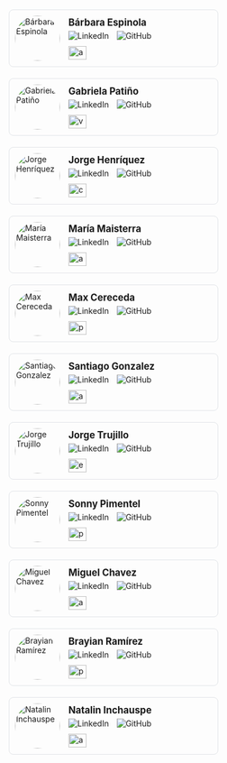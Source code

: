 
<div style="display: flex; flex-wrap: wrap; justify-content: center;">

<div style="display: flex; align-items: center; border: 1px solid #e1e4e8; border-radius: 8px; padding: 10px; margin: 10px; width: 350px;">
  <img src="https://ca.slack-edge.com/T02KS88FB0E-U06FUMJMWBE-ga7e55b4d232-512" alt="Bárbara Espinola" style="border-radius: 50%; width: 80px; height: 80px; object-fit: cover; margin-right: 15px;">
  <div>
    <h3 style="margin: 0; font-size: 1.2em;">Bárbara Espinola</h3>
    <p style="margin: 5px 0;">
      <a href="https://www.linkedin.com/in/baesp" style="text-decoration: none;">
        <img src="https://img.shields.io/badge/LinkedIn-%230077B5.svg?logo=linkedin&logoColor=white" alt="LinkedIn">
      </a>
      <a href="https://github.com/BaEsp1" style="text-decoration: none; margin-left: 10px;">
        <img src="https://img.shields.io/badge/GitHub-%23121011.svg?logo=github&logoColor=white" alt="GitHub">
      </a>
    </p>
    <img src="https://flagcdn.com/64x48/ar.png" alt="ar flag" style="width: 32px; height: 24px; margin-top: 5px;">
  </div>
</div>
    
<div style="display: flex; align-items: center; border: 1px solid #e1e4e8; border-radius: 8px; padding: 10px; margin: 10px; width: 350px;">
  <img src="https://ca.slack-edge.com/T02KS88FB0E-U068XFC46AF-6d81166603d3-512" alt="Gabriela Patiño" style="border-radius: 50%; width: 80px; height: 80px; object-fit: cover; margin-right: 15px;">
  <div>
    <h3 style="margin: 0; font-size: 1.2em;">Gabriela Patiño</h3>
    <p style="margin: 5px 0;">
      <a href="https://www.linkedin.com/in/gabyp05" style="text-decoration: none;">
        <img src="https://img.shields.io/badge/LinkedIn-%230077B5.svg?logo=linkedin&logoColor=white" alt="LinkedIn">
      </a>
      <a href="https://github.com/Gabyp05" style="text-decoration: none; margin-left: 10px;">
        <img src="https://img.shields.io/badge/GitHub-%23121011.svg?logo=github&logoColor=white" alt="GitHub">
      </a>
    </p>
    <img src="https://flagcdn.com/64x48/ve.png" alt="ve flag" style="width: 32px; height: 24px; margin-top: 5px;">
  </div>
</div>
    
<div style="display: flex; align-items: center; border: 1px solid #e1e4e8; border-radius: 8px; padding: 10px; margin: 10px; width: 350px;">
  <img src="https://ca.slack-edge.com/T02KS88FB0E-U04SP592UCC-e29f054eff2c-512" alt="Jorge Henríquez" style="border-radius: 50%; width: 80px; height: 80px; object-fit: cover; margin-right: 15px;">
  <div>
    <h3 style="margin: 0; font-size: 1.2em;">Jorge Henríquez</h3>
    <p style="margin: 5px 0;">
      <a href="https://www.linkedin.com/in/jorge-henriquez-novoa" style="text-decoration: none;">
        <img src="https://img.shields.io/badge/LinkedIn-%230077B5.svg?logo=linkedin&logoColor=white" alt="LinkedIn">
      </a>
      <a href="https://github.com/jorgea-hn" style="text-decoration: none; margin-left: 10px;">
        <img src="https://img.shields.io/badge/GitHub-%23121011.svg?logo=github&logoColor=white" alt="GitHub">
      </a>
    </p>
    <img src="https://flagcdn.com/64x48/co.png" alt="co flag" style="width: 32px; height: 24px; margin-top: 5px;">
  </div>
</div>
    
<div style="display: flex; align-items: center; border: 1px solid #e1e4e8; border-radius: 8px; padding: 10px; margin: 10px; width: 350px;">
  <img src="https://ca.slack-edge.com/T02KS88FB0E-U06FPA017D3-a1380fcf656b-512" alt="María Maisterra" style="border-radius: 50%; width: 80px; height: 80px; object-fit: cover; margin-right: 15px;">
  <div>
    <h3 style="margin: 0; font-size: 1.2em;">María Maisterra</h3>
    <p style="margin: 5px 0;">
      <a href="https://www.linkedin.com/in/mariateresamaisterra" style="text-decoration: none;">
        <img src="https://img.shields.io/badge/LinkedIn-%230077B5.svg?logo=linkedin&logoColor=white" alt="LinkedIn">
      </a>
      <a href="https://github.com/mtmaisterra" style="text-decoration: none; margin-left: 10px;">
        <img src="https://img.shields.io/badge/GitHub-%23121011.svg?logo=github&logoColor=white" alt="GitHub">
      </a>
    </p>
    <img src="https://flagcdn.com/64x48/ar.png" alt="ar flag" style="width: 32px; height: 24px; margin-top: 5px;">
  </div>
</div>
    
<div style="display: flex; align-items: center; border: 1px solid #e1e4e8; border-radius: 8px; padding: 10px; margin: 10px; width: 350px;">
  <img src="https://ca.slack-edge.com/T02KS88FB0E-U04U4UP4ZGQ-1a2bfa6f9d2e-512" alt="Max Cereceda" style="border-radius: 50%; width: 80px; height: 80px; object-fit: cover; margin-right: 15px;">
  <div>
    <h3 style="margin: 0; font-size: 1.2em;">Max Cereceda</h3>
    <p style="margin: 5px 0;">
      <a href="https://www.linkedin.com/in/maxcereceda" style="text-decoration: none;">
        <img src="https://img.shields.io/badge/LinkedIn-%230077B5.svg?logo=linkedin&logoColor=white" alt="LinkedIn">
      </a>
      <a href="https://github.com/maxcerecedadev" style="text-decoration: none; margin-left: 10px;">
        <img src="https://img.shields.io/badge/GitHub-%23121011.svg?logo=github&logoColor=white" alt="GitHub">
      </a>
    </p>
    <img src="https://flagcdn.com/64x48/pe.png" alt="pe flag" style="width: 32px; height: 24px; margin-top: 5px;">
  </div>
</div>
    
<div style="display: flex; align-items: center; border: 1px solid #e1e4e8; border-radius: 8px; padding: 10px; margin: 10px; width: 350px;">
  <img src="https://ca.slack-edge.com/T02KS88FB0E-U06QCQFPK5J-9b6c03d59878-512" alt="Santiago Gonzalez" style="border-radius: 50%; width: 80px; height: 80px; object-fit: cover; margin-right: 15px;">
  <div>
    <h3 style="margin: 0; font-size: 1.2em;">Santiago Gonzalez</h3>
    <p style="margin: 5px 0;">
      <a href="https://www.linkedin.com/in/santiago-gonzalez-torres-a42933261" style="text-decoration: none;">
        <img src="https://img.shields.io/badge/LinkedIn-%230077B5.svg?logo=linkedin&logoColor=white" alt="LinkedIn">
      </a>
      <a href="https://github.com/SantiagoGonzalez0892" style="text-decoration: none; margin-left: 10px;">
        <img src="https://img.shields.io/badge/GitHub-%23121011.svg?logo=github&logoColor=white" alt="GitHub">
      </a>
    </p>
    <img src="https://flagcdn.com/64x48/ar.png" alt="ar flag" style="width: 32px; height: 24px; margin-top: 5px;">
  </div>
</div>
    
<div style="display: flex; align-items: center; border: 1px solid #e1e4e8; border-radius: 8px; padding: 10px; margin: 10px; width: 350px;">
  <img src="https://ca.slack-edge.com/T02KS88FB0E-U06BYGF5W78-eb90ad6de349-512" alt="Jorge Trujillo" style="border-radius: 50%; width: 80px; height: 80px; object-fit: cover; margin-right: 15px;">
  <div>
    <h3 style="margin: 0; font-size: 1.2em;">Jorge Trujillo</h3>
    <p style="margin: 5px 0;">
      <a href="https://www.linkedin.com/in/jorge-trujillo-ch" style="text-decoration: none;">
        <img src="https://img.shields.io/badge/LinkedIn-%230077B5.svg?logo=linkedin&logoColor=white" alt="LinkedIn">
      </a>
      <a href="https://github.com/xiriuxb" style="text-decoration: none; margin-left: 10px;">
        <img src="https://img.shields.io/badge/GitHub-%23121011.svg?logo=github&logoColor=white" alt="GitHub">
      </a>
    </p>
    <img src="https://flagcdn.com/64x48/ec.png" alt="ec flag" style="width: 32px; height: 24px; margin-top: 5px;">
  </div>
</div>
    
<div style="display: flex; align-items: center; border: 1px solid #e1e4e8; border-radius: 8px; padding: 10px; margin: 10px; width: 350px;">
  <img src="https://ca.slack-edge.com/T02KS88FB0E-U049AS024R3-67f666b96b70-512" alt="Sonny Pimentel" style="border-radius: 50%; width: 80px; height: 80px; object-fit: cover; margin-right: 15px;">
  <div>
    <h3 style="margin: 0; font-size: 1.2em;">Sonny Pimentel</h3>
    <p style="margin: 5px 0;">
      <a href="https://www.linkedin.com/in/sonny-pimentel" style="text-decoration: none;">
        <img src="https://img.shields.io/badge/LinkedIn-%230077B5.svg?logo=linkedin&logoColor=white" alt="LinkedIn">
      </a>
      <a href="https://github.com/spimentel1201" style="text-decoration: none; margin-left: 10px;">
        <img src="https://img.shields.io/badge/GitHub-%23121011.svg?logo=github&logoColor=white" alt="GitHub">
      </a>
    </p>
    <img src="https://flagcdn.com/64x48/pe.png" alt="pe flag" style="width: 32px; height: 24px; margin-top: 5px;">
  </div>
</div>
    
<div style="display: flex; align-items: center; border: 1px solid #e1e4e8; border-radius: 8px; padding: 10px; margin: 10px; width: 350px;">
  <img src="https://ca.slack-edge.com/T02KS88FB0E-U06PVMSJU95-60f01e3082ff-512" alt="Miguel Chavez" style="border-radius: 50%; width: 80px; height: 80px; object-fit: cover; margin-right: 15px;">
  <div>
    <h3 style="margin: 0; font-size: 1.2em;">Miguel Chavez</h3>
    <p style="margin: 5px 0;">
      <a href="https://www.linkedin.com/in/miguelangelchavez-" style="text-decoration: none;">
        <img src="https://img.shields.io/badge/LinkedIn-%230077B5.svg?logo=linkedin&logoColor=white" alt="LinkedIn">
      </a>
      <a href="https://github.com/MiguelAChavez" style="text-decoration: none; margin-left: 10px;">
        <img src="https://img.shields.io/badge/GitHub-%23121011.svg?logo=github&logoColor=white" alt="GitHub">
      </a>
    </p>
    <img src="https://flagcdn.com/64x48/ar.png" alt="ar flag" style="width: 32px; height: 24px; margin-top: 5px;">
  </div>
</div>
    
<div style="display: flex; align-items: center; border: 1px solid #e1e4e8; border-radius: 8px; padding: 10px; margin: 10px; width: 350px;">
  <img src="https://ca.slack-edge.com/T02KS88FB0E-U0530FRPG4E-6264bf184b86-512" alt="Brayian Ramírez" style="border-radius: 50%; width: 80px; height: 80px; object-fit: cover; margin-right: 15px;">
  <div>
    <h3 style="margin: 0; font-size: 1.2em;">Brayian Ramírez</h3>
    <p style="margin: 5px 0;">
      <a href="https://www.linkedin.com/in/brayian-ramirez-aguayo" style="text-decoration: none;">
        <img src="https://img.shields.io/badge/LinkedIn-%230077B5.svg?logo=linkedin&logoColor=white" alt="LinkedIn">
      </a>
      <a href="https://github.com/bramireza" style="text-decoration: none; margin-left: 10px;">
        <img src="https://img.shields.io/badge/GitHub-%23121011.svg?logo=github&logoColor=white" alt="GitHub">
      </a>
    </p>
    <img src="https://flagcdn.com/64x48/pe.png" alt="pe flag" style="width: 32px; height: 24px; margin-top: 5px;">
  </div>
</div>
    
<div style="display: flex; align-items: center; border: 1px solid #e1e4e8; border-radius: 8px; padding: 10px; margin: 10px; width: 350px;">
  <img src="https://ca.slack-edge.com/T02KS88FB0E-U079D0ZD2NN-2af306305cf4-512" alt="Natalin Inchauspe" style="border-radius: 50%; width: 80px; height: 80px; object-fit: cover; margin-right: 15px;">
  <div>
    <h3 style="margin: 0; font-size: 1.2em;">Natalin Inchauspe</h3>
    <p style="margin: 5px 0;">
      <a href="https://www.linkedin.com/in/natalin-inchauspe-86121b289" style="text-decoration: none;">
        <img src="https://img.shields.io/badge/LinkedIn-%230077B5.svg?logo=linkedin&logoColor=white" alt="LinkedIn">
      </a>
      <a href="https://github.com/natuinchauspe" style="text-decoration: none; margin-left: 10px;">
        <img src="https://img.shields.io/badge/GitHub-%23121011.svg?logo=github&logoColor=white" alt="GitHub">
      </a>
    </p>
    <img src="https://flagcdn.com/64x48/ar.png" alt="ar flag" style="width: 32px; height: 24px; margin-top: 5px;">
  </div>
</div>
    </div>